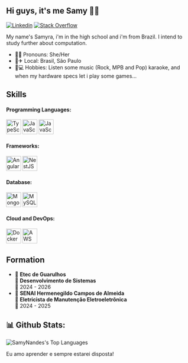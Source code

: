 ## Hi guys, it's me Samy 🤙🍃

[![Linkedin](https://img.shields.io/badge/LinkedIn-blue?style=flat-square&logo=linkedin&logoColor=white)](https://www.linkedin.com/in/samyra-fernandes/)     [![Stack Overflow](https://img.shields.io/badge/StackOverflow-FE7A16?style=flat-square&logo=Stack-Overflow&logoColor=white)](https://stackoverflow.com/users/28783901/samyra-fernandes) 

My name's Samyra, i'm in the high school and i'm from Brazil. I intend to study further about computation.
* 💁‍♀️ Pronouns: She/Her 
* 🏡✈ Local: Brasil, São Paulo 
* 🎨💻 Hobbies: Listen some music (Rock, MPB and Pop) karaoke, and when my hardware specs let i play some games...

## Skills
#### Programming Languages:
<div align="left">
  <img src="https://cdn.jsdelivr.net/gh/devicons/devicon/icons/typescript/typescript-original.svg" height="40" alt="TypeScript logo" />
  <img src="https://cdn.jsdelivr.net/gh/devicons/devicon/icons/javascript/javascript-original.svg" height="40" alt="JavaScript logo" />
  <img src="https://cdn.jsdelivr.net/gh/devicons/devicon/icons/c/c-original.svg" height="40" alt="JavaScript logo" />
</div>

#### Frameworks:
<div align="left">
  <img src="https://cdn.simpleicons.org/angular/DD0031" height="40" alt="Angular logo" />
  <img src="https://cdn.simpleicons.org/nestjs/E0234E" height="40" alt="NestJS logo" />
</div>

#### Database:
<div align="left">
  <img src="https://cdn.jsdelivr.net/gh/devicons/devicon/icons/mongodb/mongodb-original.svg" height="40" alt="MongoDB logo" />
  <img src="https://cdn.jsdelivr.net/gh/devicons/devicon/icons/mysql/mysql-original.svg" height="40" alt="MySQL logo" />
</div>

#### Cloud and DevOps:
<div align="left">
  <img src="https://cdn.simpleicons.org/docker/2496ED" height="40" alt="Docker logo" />
  <img src="https://skillicons.dev/icons?i=aws" height="40" alt="AWS logo" />
</div>

## Formation
* 📍 **Etec de Guarulhos**\
     📖 **Desenvolvimento de Sistemas**\
     📆  2024 - 2026
* 📍 **SENAI Hermenegildo Campos de Almeida**\
     📖 **Eletricista de Manutenção Eletroeletrônica**\
     📆 2024 - 2025

## 📊 Github Stats:

![SamyNandes's Top Languages](https://github-readme-stats.vercel.app/api/top-langs/?username=SamyNandes&theme=vue-dark&show_icons=true&hide_border=true&layout=compact)


Eu amo aprender e sempre estarei disposta!
                           
